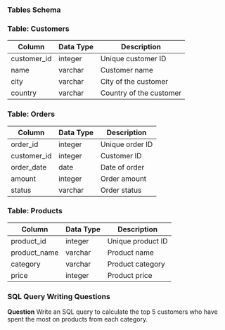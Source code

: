 ### **Tables Schema**

### Table: Customers

| Column | Data Type | Description |
| --- | --- | --- |
| customer_id | integer | Unique customer ID |
| name | varchar | Customer name |
| city | varchar | City of the customer |
| country | varchar | Country of the customer |

### Table: Orders

| Column | Data Type | Description |
| --- | --- | --- |
| order_id | integer | Unique order ID |
| customer_id | integer | Customer ID |
| order_date | date | Date of order |
| amount | integer | Order amount |
| status | varchar | Order status |

### Table: Products

| Column | Data Type | Description |
| --- | --- | --- |
| product_id | integer | Unique product ID |
| product_name | varchar | Product name |
| category | varchar | Product category |
| price | integer | Product price |

### **SQL Query Writing Questions**

**Question**
Write an SQL query to calculate the top 5 customers who have spent the most on products from each category.

